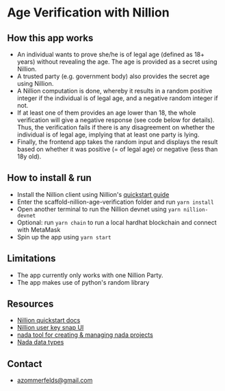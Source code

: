 # Age Verification with Nillion

## How this app works

- An individual wants to prove she/he is of legal age (defined as 18+ years) without revealing the age. The age is provided as a secret using Nillion.
- A trusted party (e.g. government body) also provides the secret age using Nillion.
- A Nillion computation is done, whereby it results in a random positive integer if the individual is of legal age, and a negative random integer if not.
- If at least one of them provides an age lower than 18, the whole verification will give a negative response (see code below for details). Thus, the verification fails if there is any disagreement on whether the individual is of legal age, implying that at least one party is lying.
- Finally, the frontend app takes the random input and displays the result based on whether it was positive (= of legal age) or negative (less than 18y old).

## How to install & run

- Install the Nillion client using Nillion's [quickstart guide](https://docs.nillion.com/js-quickstart)
- Enter the scaffold-nillion-age-verification folder and run `yarn install`
- Open another terminal to run the Nillion devnet using `yarn nillion-devnet`
- Optional: run `yarn chain` to run a local hardhat blockchain and connect with MetaMask
- Spin up the app using `yarn start`

## Limitations

- The app currently only works with one Nillion Party.
- The app makes use of python's random library

## Resources

- [Nillion quickstart docs](https://docs.nillion.com/js-quickstart)
- [Nillion user key snap UI](https://nillion-snap-site.vercel.app/)
- [nada tool for creating & managing nada projects](https://docs.nillion.com/nada)
- [Nada data types](https://docs.nillion.com/nada-lang-types)

## Contact

- azommerfelds@gmail.com
